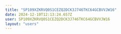 ```yaml
---
title: "SP109XZKRVQ0S1CEZQ2DCK3J746TKC64GCBVVJW16"
date: 2024-12-10T12:13:24.657Z
user: SP109XZKRVQ0S1CEZQ2DCK3J746TKC64GCBVVJW16
layout: "users"
---
```

    